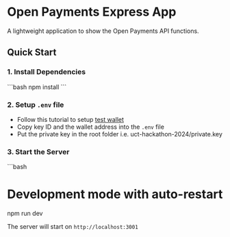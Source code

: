 # Open Payments Express App

A lightweight application to show the Open Payments API functions.

## Quick Start

### 1. Install Dependencies

\`\`\`bash
npm install
\`\`\`

### 2. Setup `.env` file

- Follow this tutorial to setup [test wallet](https://openpayments.dev/sdk/before-you-begin/)
- Copy key ID and the wallet address into the `.env` file
- Put the private key in the root folder i.e. uct-hackathon-2024/private.key

### 3. Start the Server

\`\`\`bash

# Development mode with auto-restart

npm run dev

The server will start on `http://localhost:3001`
